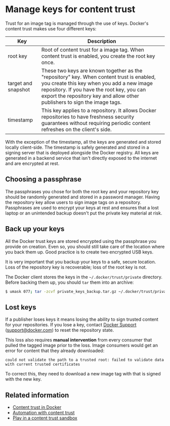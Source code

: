 <!--[metadata]>
+++
title = "Manage keys for content trust"
description = "Manage keys for content trust"
keywords = ["trust, security, root,  keys, repository"]
[menu.engine]
parent= "smn_content_trust"
+++
<![end-metadata]-->

# Manage keys for content trust

Trust for an image tag is managed through the use of keys. Docker's content
trust makes use four different keys:

| Key                 | Description                                                                                                                                                                                                                                                                                                                                                                         |
|---------------------|---------------------------------------------------------------------------------------------------------------------------------------------------------------------|
| root key         | Root of content trust for a image tag. When content trust is enabled, you create the root key once. |
| target and snapshot | These two keys are known together as the "repository" key. When content trust is enabled, you create this key when you add a new image repository. If you have the root key, you can export the repository key and allow other publishers to sign the image tags.    |
| timestamp           | This key applies to a repository. It allows Docker repositories to have freshness security guarantees without requiring periodic content refreshes on the client's side.                                                                                                              |

With the exception of the timestamp, all the keys are generated and stored locally
client-side. The timestamp is safely generated and stored in a signing server that
is deployed alongside the Docker registry. All keys are generated in a backend
service that isn't directly exposed to the internet and are encrypted at rest.

## Choosing a passphrase

The passphrases you chose for both the root key and your repository key should
be randomly generated and stored in a password manager.  Having the repository key
allow users to sign image tags on a repository. Passphrases are used to encrypt
your keys at rest and ensures that a lost laptop or an unintended backup doesn't
put the private key material at risk.

## Back up your keys

All the Docker trust keys are stored encrypted using the passphrase you provide
on creation. Even so, you should still take care of the location where you back them up.
Good practice is to create two encrypted USB keys.

It is very important that you backup your keys to a safe, secure location. Loss
of the repository key is recoverable; loss of the root key is not.

The Docker client stores the keys in the `~/.docker/trust/private` directory.
Before backing them up, you should `tar` them into an archive:

```bash
$ umask 077; tar -zcvf private_keys_backup.tar.gz ~/.docker/trust/private; umask 022
```

## Lost keys

If a publisher loses keys it means losing the ability to sign trusted content for
your repositories.  If you lose a key, contact [Docker
Support](https://support.docker.com) (support@docker.com) to reset the repository
state.

This loss also requires **manual intervention** from every consumer that pulled
the tagged image prior to the loss. Image consumers would get an error for
content that they already downloaded:

```
could not validate the path to a trusted root: failed to validate data with current trusted certificates
```

To correct this, they need to download a new image tag with that is signed with
the new key.

## Related information

* [Content trust in Docker](content_trust.md) 
* [Automation with content trust](trust_automation.md)
* [Play in a content trust sandbox](trust_sandbox.md)
